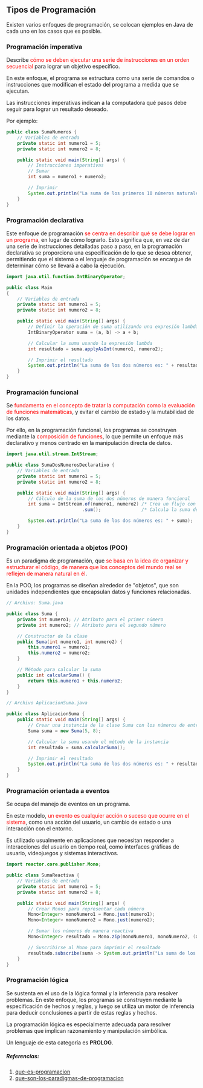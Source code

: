 ## Tipos de Programación

Existen varios enfoques de programación, se colocan ejemplos en Java de cada uno en los casos que es posible.

### Programación imperativa

Describe <span style="color:red">cómo se deben ejecutar una serie de instrucciones en un orden secuencial</span> para lograr un objetivo específico.

En este enfoque, el programa se estructura como una serie de comandos o instrucciones que modifican el estado del programa a medida que se ejecutan. 

Las instrucciones imperativas indican a la computadora qué pasos debe seguir para lograr un resultado deseado.

Por ejemplo:
```java
public class SumaNumeros {
    // Variables de entrada
    private static int numero1 = 5;
    private static int numero2 = 8;

    public static void main(String[] args) {
        // Instrucciones imperativas
        // Sumar
        int suma = numero1 + numero2;

        // Imprimir
        System.out.println("La suma de los primeros 10 números naturales es: " + suma);
    }
}

```

### Programación declarativa

Este enfoque de programación <span style="color:red">se centra en describir qué se debe lograr en un programa</span>, en lugar de cómo lograrlo. Esto significa que, en vez de dar una serie de instrucciones detalladas paso a paso, en la programación declarativa se proporciona una especificación de lo que se desea obtener, permitiendo que el sistema o el lenguaje de programación se encargue de determinar cómo se llevará a cabo la ejecución.

```java
import java.util.function.IntBinaryOperator;

public class Main
{
    // Variables de entrada
    private static int numero1 = 5;
    private static int numero2 = 8;

    public static void main(String[] args) {
        // Definir la operación de suma utilizando una expresión lambda
        IntBinaryOperator suma = (a, b) -> a + b;

        // Calcular la suma usando la expresión lambda
        int resultado = suma.applyAsInt(numero1, numero2);

        // Imprimir el resultado
        System.out.println("La suma de los dos números es: " + resultado);
    }
}
```

### Programación funcional

Se <span style="color:red">fundamenta en el concepto de tratar la computación como la evaluación de funciones matemáticas</span>, y evitar el cambio de estado y la mutabilidad de los datos. 

Por ello, en la programación funcional, los programas se construyen mediante la <span style="color:red">composición de funciones</span>, lo que permite un enfoque más declarativo y menos centrado en la manipulación directa de datos.

```java
import java.util.stream.IntStream;

public class SumaDosNumerosDeclarativo {
    // Variables de entrada
    private static int numero1 = 5;
    private static int numero2 = 8;

    public static void main(String[] args) {
        // Cálculo de la suma de los dos números de manera funcional
        int suma = IntStream.of(numero1, numero2) /* Crea un flujo con los dos números          */
                            .sum();               /* Calcula la suma de los números en el flujo */

        System.out.println("La suma de los dos números es: " + suma);
    }
}
```

### Programación orientada a objetos (POO)

Es un paradigma de programación, que <span style="color:red">se basa en la idea de organizar y estructurar el código, de manera que los conceptos del mundo real se reflejen de manera natural en él</span>.

En la POO, los programas se diseñan alrededor de "objetos", que son unidades independientes que encapsulan datos y funciones relacionadas.

```java
// Archivo: Suma.java

public class Suma {    
    private int numero1; // Atributo para el primer número
    private int numero2; // Atributo para el segundo número

    // Constructor de la clase
    public Suma(int numero1, int numero2) {
        this.numero1 = numero1;
        this.numero2 = numero2;
    }

    // Método para calcular la suma
    public int calcularSuma() {
        return this.numero1 + this.numero2;
    }
}
```
```java
// Archivo AplicacionSuma.java

public class AplicacionSuma {
    public static void main(String[] args) {
        // Crear una instancia de la clase Suma con los números de entrada
        Suma suma = new Suma(5, 8);

        // Calcular la suma usando el método de la instancia
        int resultado = suma.calcularSuma();

        // Imprimir el resultado
        System.out.println("La suma de los dos números es: " + resultado);
    }
}
```

### Programación orientada a eventos

Se ocupa del manejo de eventos en un programa. 

En este modelo, <span style="color:red">un evento es cualquier acción o suceso que ocurre en el sistema</span>, como una acción del usuario, un cambio de estado o una interacción con el entorno. 

Es utilizado usualmente en aplicaciones que necesitan responder a interacciones del usuario en tiempo real, como interfaces gráficas de usuario, videojuegos y sistemas interactivos.

```java
import reactor.core.publisher.Mono;

public class SumaReactiva {
    // Variables de entrada
    private static int numero1 = 5;
    private static int numero2 = 8;

    public static void main(String[] args) {
        // Crear Monos para representar cada número
        Mono<Integer> monoNumero1 = Mono.just(numero1);
        Mono<Integer> monoNumero2 = Mono.just(numero2);

        // Sumar los números de manera reactiva
        Mono<Integer> resultado = Mono.zip(monoNumero1, monoNumero2, (a, b) -> a + b);

        // Suscribirse al Mono para imprimir el resultado
        resultado.subscribe(suma -> System.out.println("La suma de los dos números es: " + suma));
    }
}
```

### Programación lógica

Se sustenta en el uso de la lógica formal y la inferencia para resolver problemas. En este enfoque, los programas se construyen mediante la especificación de hechos y reglas, y luego se utiliza un motor de inferencia para deducir conclusiones a partir de estas reglas y hechos. 

La programación lógica es especialmente adecuada para resolver problemas que implican razonamiento y manipulación simbólica.

Un lenguaje de esta categoría es **PROLOG**.

##### Referencias:
1. [que-es-programacion](https://global.tiffin.edu/blog/que-es-programacion)
2. [que-son-los-paradigmas-de-programacion](https://tripleten.mx/blog/que-son-los-paradigmas-de-programacion/)